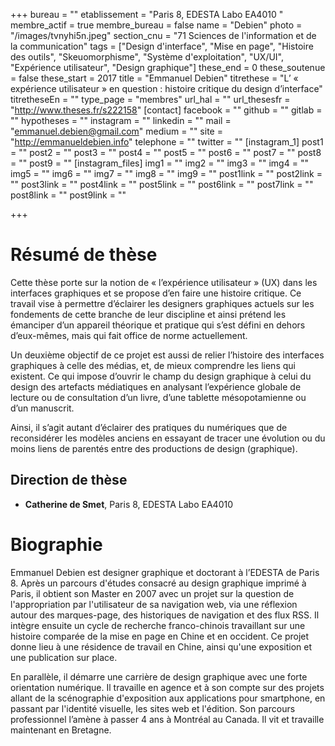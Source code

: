 +++
bureau = ""
etablissement = "Paris 8, EDESTA Labo EA4010 "
membre_actif = true
membre_bureau = false
name = "Debien"
photo = "/images/tvnyhi5n.jpeg"
section_cnu = "71 Sciences de l'information et de la communication"
tags = ["Design d'interface", "Mise en page", "Histoire des outils", "Skeuomorphisme", "Système d'exploitation", "UX/UI", "Expérience utilisateur", "Design graphique"]
these_end = 0
these_soutenue = false
these_start = 2017
title = "Emmanuel Debien"
titrethese = "L’ « expérience utilisateur » en question : histoire critique du design d’interface"
titretheseEn = ""
type_page = "membres"
url_hal = ""
url_thesesfr = "http://www.theses.fr/s222158"
[contact]
facebook = ""
github = ""
gitlab = ""
hypotheses = ""
instagram = ""
linkedin = ""
mail = "emmanuel.debien@gmail.com"
medium = ""
site = "http://emmanueldebien.info"
telephone = ""
twitter = ""
[instagram_1]
post1 = ""
post2 = ""
post3 = ""
post4 = ""
post5 = ""
post6 = ""
post7 = ""
post8 = ""
post9 = ""
[instagram_files]
img1 = ""
img2 = ""
img3 = ""
img4 = ""
img5 = ""
img6 = ""
img7 = ""
img8 = ""
img9 = ""
post1link = ""
post2link = ""
post3link = ""
post4link = ""
post5link = ""
post6link = ""
post7link = ""
post8link = ""
post9link = ""

+++
<!-- Supprimer les parties non remplies (supprimer les blocks de lang s'il n'y a pas deux langues). Tu es libre d'ajouter ce que tu veux à cette partie -->

# Résumé de thèse

Cette thèse porte sur la notion de « l’expérience utilisateur » (UX) dans les interfaces graphiques et se propose d’en faire une histoire critique. Ce travail vise à permettre d’éclairer les designers graphiques actuels sur les fondements de cette branche de leur discipline et ainsi prétend les émanciper d’un appareil théorique et pratique qui s’est défini en dehors d’eux-mêmes, mais qui fait office de norme actuellement.

Un deuxième objectif de ce projet est aussi de relier l’histoire des interfaces graphiques à celle des médias, et, de mieux comprendre les liens qui existent. Ce qui impose d’ouvrir le champ du design graphique à celui du design des artefacts médiatiques en analysant l’expérience globale de lecture ou de consultation d’un livre, d’une tablette mésopotamienne ou d’un manuscrit.

Ainsi, il s’agit autant d’éclairer des pratiques du numériques que de reconsidérer les modèles anciens en essayant de tracer une évolution ou du moins liens de parentés entre des productions de design (graphique).

## Direction de thèse

* **Catherine de Smet**, Paris 8, EDESTA Labo EA4010

# Biographie

Emmanuel Debien est designer graphique et doctorant à l’EDESTA de Paris 8. Après un parcours d'études consacré au design graphique imprimé à Paris, il obtient son Master en 2007 avec un projet sur la question de l'appropriation par l'utilisateur de sa navigation web, via une réflexion autour des marques-page, des historiques de navigation et des flux RSS. Il intègre ensuite un cycle de recherche franco-chinois travaillant sur une histoire comparée de la mise en page en Chine et en occident. Ce projet donne lieu à une résidence de travail en Chine, ainsi qu'une exposition et une publication sur place.

En parallèle, il démarre une carrière de design graphique avec une forte orientation numérique. Il travaille en agence et à son compte sur des projets allant de la scénographie d'exposition aux applications pour smartphone, en passant par l'identité visuelle, les sites web et l'édition. Son parcours professionnel l’amène à passer 4 ans à Montréal au Canada. Il vit et travaille maintenant en Bretagne.
